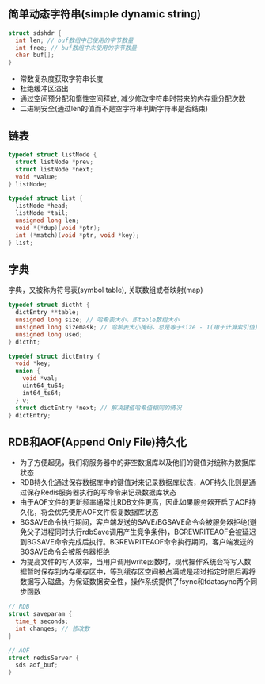 ## 简单动态字符串(simple dynamic string)
```c
struct sdshdr {
  int len; // buf数组中已使用的字节数量
  int free; // buf数组中未使用的字节数量
  char buf[];
}
```

- 常数复杂度获取字符串长度
- 杜绝缓冲区溢出
- 通过空间预分配和惰性空间释放, 减少修改字符串时带来的内存重分配次数
- 二进制安全(通过len的值而不是空字符串判断字符串是否结束)

## 链表
```c
typedef struct listNode {
  struct listNode *prev;
  struct listNode *next;
  void *value;
} listNode;
```

```c
typedef struct list {
  listNode *head;
  listNode *tail;
  unsigned long len;
  void *(*dup)(void *ptr);
  int (*match)(void *ptr, void *key);
} list;
```

## 字典
字典，又被称为符号表(symbol table), 关联数组或者映射(map)
```c
typedef struct dictht {
  dictEntry **table;
  unsigned long size; // 哈希表大小，即table数组大小
  unsigned long sizemask; // 哈希表大小掩码，总是等于size - 1(用于计算索引值)
  unsigned long used;
} dictht;
```

```c
typedef struct dictEntry {
  void *key;
  union {
    void *val;
    uint64_tu64;
    int64_ts64;
  } v;
  struct dictEntry *next; // 解决键值哈希值相同的情况
} dictEntry;
```

## RDB和AOF(Append Only File)持久化
- 为了方便起见，我们将服务器中的非空数据库以及他们的键值对统称为数据库状态
- RDB持久化通过保存数据库中的键值对来记录数据库状态，AOF持久化则是通过保存Redis服务器执行的写命令来记录数据库状态
- 由于AOF文件的更新频率通常比RDB文件更高，因此如果服务器开启了AOF持久化，将会优先使用AOF文件恢复数据库状态
- BGSAVE命令执行期间，客户端发送的SAVE/BGSAVE命令会被服务器拒绝(避免父子进程同时执行rdbSave调用产生竞争条件)，BGREWRITEAOF会被延迟到BGSAVE命令完成后执行。BGREWRITEAOF命令执行期间，客户端发送的BGSAVE命令会被服务器拒绝
- 为提高文件的写入效率，当用户调用write函数时，现代操作系统会将写入数据暂时保存到内存缓存区中，等到缓存区空间被占满或是超过指定时限后再将数据写入磁盘。为保证数据安全性，操作系统提供了fsync和fdatasync两个同步函数

```c
// RDB
struct saveparam {
  time_t seconds;
  int changes; // 修改数
}

// AOF
struct redisServer {
  sds aof_buf;
}
```
